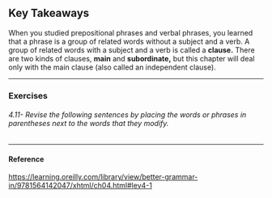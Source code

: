 ## Key Takeaways

When you studied prepositional phrases and verbal phrases, you learned that a phrase is a group of related words without a subject and a verb. A group of related words with a subject and a verb is called a **clause.** There are two kinds of clauses, **main** and **subordinate,** but this chapter will deal only with the main clause (also called an independent clause).


---- 
### Exercises

###### 4.11- Revise the following sentences by placing the words or phrases in parentheses next to the words that they modify.


 ---- 
#### Reference

https://learning.oreilly.com/library/view/better-grammar-in/9781564142047/xhtml/ch04.html#lev4-1